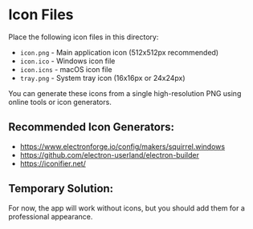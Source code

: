 # Icon Files

Place the following icon files in this directory:

- `icon.png` - Main application icon (512x512px recommended)
- `icon.ico` - Windows icon file
- `icon.icns` - macOS icon file  
- `tray.png` - System tray icon (16x16px or 24x24px)

You can generate these icons from a single high-resolution PNG using online tools or icon generators.

## Recommended Icon Generators:
- https://www.electronforge.io/config/makers/squirrel.windows
- https://github.com/electron-userland/electron-builder
- https://iconifier.net/

## Temporary Solution:
For now, the app will work without icons, but you should add them for a professional appearance.